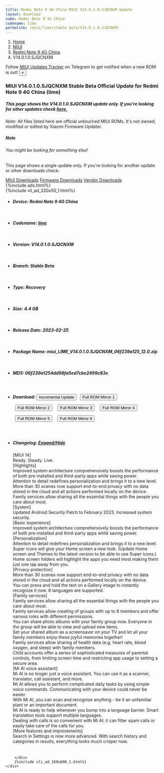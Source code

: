 ```yaml
---
title: Redmi Note 9 4G China MIUI V14.0.1.0.SJQCNXM Update
layout: download
name: Redmi Note 9 4G China
codename: lime
permalink: /miui/lime/stable beta/V14.0.1.0.SJQCNXM/
---
```

<nav aria-label="breadcrumb">
    <ol class="breadcrumb">
        <li class="breadcrumb-item"><a href="/">Home</a></li>
        <li class="breadcrumb-item"><a href="/miui/">MIUI</a></li>
        <li class="breadcrumb-item"><a href="/miui/lime/">Redmi Note 9 4G China</a></li>
        <li class="breadcrumb-item active" aria-current="page">V14.0.1.0.SJQCNXM</li>
    </ol>
</nav>
<div class="alert alert-primary alert-dismissible fade show" role="alert">
    Follow <a href="https://t.me/MIUIUpdatesTracker" class="alert-link">MIUI Updates Tracker</a> on Telegram to get
    notified when a new ROM is out!
    <button type="button" class="close" data-dismiss="alert" aria-label="Close">
        <span aria-hidden="true">&times;</span>
    </button>
</div>
<div class="col-12 mx-auto">
    <h3 class="title bg-light p-2 rounded">MIUI V14.0.1.0.SJQCNXM Stable Beta Official Update for Redmi Note 9 4G China (lime)</h3>
    <h5>This page shows the V14.0.1.0.SJQCNXM update only. If you're looking for other updates check
        <a href="/miui/lime/">here.</a></h5>
    <p><i>Note: </i>All files listed here are official untouched MIUI ROMs.
        It's not owned, modified or edited by Xiaomi Firmware Updater.</p>
    <div class="card">
        <div class="card-body">
            <h5 class="card-title">Note</h5>
            <h6 class="card-subtitle mb-2 text-muted">You might be looking for something else!</h6>
            <p class="card-text">This page shows a single update only.
                If you're looking for another update or other downloads check:</p>
            <a href="/miui/" class="card-link">MIUI Downloads</a>
            <a href="/firmware/" class="card-link">Firmware Downloads</a>
            <a href="/vendor/" class="card-link">Vendor Downloads</a>
        </div>
    </div>
    {%include ads.html%}
    <div class="row justify-content-center">
        <div class="col-10" id="downloads">
                    <div class="card card-body">
            {%include vli_ad_320x50_1.html%}
            <ul class="list-unstyled">
                <li style="padding-bottom: 10px;">
                    <h5><b>Device: </b>Redmi Note 9 4G China</h5>
                </li>
                <li style="padding-bottom: 10px;">
                    <h5><b>Codename: </b> <a href="/miui/lime/" target="_blank">lime</a> </h5>
                </li>
                <li style="padding-bottom: 10px;">
                    <h5><b>Version: </b>V14.0.1.0.SJQCNXM</h5>
                </li>
                <li style="padding-bottom: 10px;">
                    <h5><b>Branch: </b>Stable Beta</h5>
                </li>
                <li style="padding-bottom: 10px;">
                    <h5><b>Type: </b>Recovery</h5>
                </li>
                <li style="padding-bottom: 10px;">
                    <h5><b>Size: </b>4.4 GB</h5>
                </li>
                <li style="padding-bottom: 10px;">
                    <h5><b>Release Date: </b>2023-02-25</h5>
                </li>
                <li style="padding-bottom: 10px;">
                    <h5><b>Package Name: </b><span id="filename" class="text-dark">miui_LIME_V14.0.1.0.SJQCNXM_06f239a125_12.0.zip</span></h5>
                </li>
                <li style="padding-bottom: 10px;">
                    <h5><b>MD5: </b><span id="md5" class="text-muted">06f239a1254dd98fa5ed7cbe2499c83e</span></h5>
                </li>
                <li style="padding-bottom: 10px;">
                    <h5><b>Download: </b><button type="button" id="incremental_download" class="btn btn-warning" onclick="window.open('https://bigota.d.miui.com/V14.0.1.0.SJQCNXM/miui-blockota-lime-V13.0.4.0.SJQCNXM-V14.0.1.0.SJQCNXM-ce4a4fb397-12.0.zip', '_blank');"><i class="fa fa-download"></i> Incremental Update</button> <button type="button" id="download" class="btn btn-primary" style="margin: 7px;" onclick="window.open('https://cdn-ota.azureedge.net/V14.0.1.0.SJQCNXM/miui_LIME_V14.0.1.0.SJQCNXM_06f239a125_12.0.zip', '_blank');"><i class="fa fa-download"></i> Full ROM Mirror 1</button> <button type="button" id="download" class="btn btn-primary" style="margin: 7px;" onclick="window.open('https://cdnorg.d.miui.com/V14.0.1.0.SJQCNXM/miui_LIME_V14.0.1.0.SJQCNXM_06f239a125_12.0.zip', '_blank');"><i class="fa fa-download"></i> Full ROM Mirror 2</button> <button type="button" id="download" class="btn btn-primary" style="margin: 7px;" onclick="window.open('https://bkt-sgp-miui-ota-update-alisgp.oss-ap-southeast-1.aliyuncs.com/V14.0.1.0.SJQCNXM/miui_LIME_V14.0.1.0.SJQCNXM_06f239a125_12.0.zip', '_blank');"><i class="fa fa-download"></i> Full ROM Mirror 3</button> <button type="button" id="download" class="btn btn-primary" style="margin: 7px;" onclick="window.open('https://bn.d.miui.com/V14.0.1.0.SJQCNXM/miui_LIME_V14.0.1.0.SJQCNXM_06f239a125_12.0.zip', '_blank');"><i class="fa fa-download"></i> Full ROM Mirror 4</button> <button type="button" id="download" class="btn btn-primary" style="margin: 7px;" onclick="window.open('https://bigota.d.miui.com/V14.0.1.0.SJQCNXM/miui_LIME_V14.0.1.0.SJQCNXM_06f239a125_12.0.zip', '_blank');"><i class="fa fa-download"></i> Full ROM Mirror 5</button> <button type="button" id="download" class="btn btn-primary" style="margin: 7px;" onclick="window.open('https://hugeota.d.miui.com/V14.0.1.0.SJQCNXM/miui_LIME_V14.0.1.0.SJQCNXM_06f239a125_12.0.zip', '_blank');"><i class="fa fa-download"></i> Full ROM Mirror 6</button></h5>
                </li>
                <li style="padding-bottom: 10px;">
                    <h5><b>Changelog: </b><a href="#lime_1_changelog" data-toggle="collapse" role="button"
                            aria-expanded="false" aria-controls="lime_1_changelog"> <i class="fa fa-arrow-down"
                                aria-hidden="true"></i> Expand/Hide</a></h5>
                    <div class="collapse" id="lime_1_changelog">
                        <p id="changelog_text">[MIUI 14]<br>Ready. Steady. Live.<br>[Highlights]<br>Improved system architecture comprehensively boosts the performance of both pre-installed and third-party apps while saving power.<br>Attention to detail redefines personalization and brings it to a new level.<br>More than 30 scenes now support end-to-end privacy with no data stored in the cloud and all actions performed locally on the device.<br>Family services allow sharing all the essential things with the people you care about most.<br>[System]<br>Updated Android Security Patch to February 2023. Increased system security.<br>[Basic experience]<br>Improved system architecture comprehensively boosts the performance of both pre-installed and third-party apps while saving power.<br>[Personalization]<br>Attention to detail redefines personalization and brings it to a new level.<br>Super icons will give your Home screen a new look. (Update Home screen and Themes to the latest version to be able to use Super icons.)<br>Home screen folders will highlight the apps you need most making them just one tap away from you.<br>[Privacy protection]<br>More than 30 scenes now support end-to-end privacy with no data stored in the cloud and all actions performed locally on the device.<br>You can press and hold the text on a Gallery image to instantly recognize it now. 8 languages are supported.<br>[Family services]<br>Family services allow sharing all the essential things with the people you care about most.<br>Family services allow creating of groups with up to 8 members and offer various roles with different permissions.<br>You can share photo albums with your family group now. Everyone in the group will be able to view and upload new items.<br>Set your shared album as a screensaver on your TV and let all your family members enjoy these joyful memories together!<br>Family services allow sharing of health data (e.g. heart rate, blood oxygen, and sleep) with family members.<br>Child accounts offer a series of sophisticated measures of parental controls, from limiting screen time and restricting app usage to setting a secure area.<br>[Mi AI voice assistant]<br>Mi AI is no longer just a voice assistant. You can use it as a scanner, translator, call assistant, and more.<br>Mi AI allows you to perform complicated daily tasks by using simple voice commands. Communicating with your device could never be easier.<br>With Mi AI, you can scan and recognize anything - be it an unfamiliar plant or an important document.<br>Mi AI is ready to help whenever you bump into a language barrier. Smart translation tools support multiple languages.<br>Dealing with calls is so convenient with Mi AI: it can filter spam calls or easily take care of the calls for you.<br>[More features and improvements]<br>Search in Settings is now more advanced. With search history and categories in results, everything looks much crisper now.</p>
                    </div>
                </li>
            </ul>
        </div>

        </div>
        {%include vli_ad_160x600_1.html%}
    </div>
</div>
